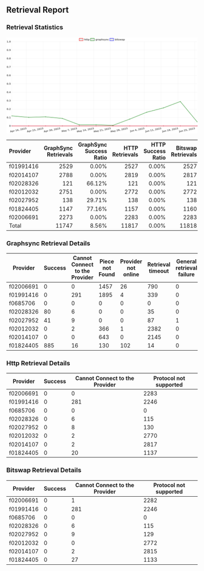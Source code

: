 ## Retrieval Report
### Retrieval Statistics
<img src="https://raw.githubusercontent.com/data-preservation-programs/filplus-checker-assets/main/filecoin-project/filecoin-plus-large-datasets/issues/1712/1687868217254.png"/>

| Provider  | GraphSync Retrievals | GraphSync Success Ratio | HTTP Retrievals | HTTP Success Ratio | Bitswap Retrievals | Bitswap Success Ratio |
| :-------- | -------------------: | ----------------------: | --------------: | -----------------: | -----------------: | --------------------: |
| f01991416 |                 2529 |                   0.00% |            2527 |              0.00% |               2527 |                 0.00% |
| f02014107 |                 2788 |                   0.00% |            2819 |              0.00% |               2817 |                 0.00% |
| f02028326 |                  121 |                  66.12% |             121 |              0.00% |                121 |                 0.00% |
| f02012032 |                 2751 |                   0.00% |            2772 |              0.00% |               2772 |                 0.00% |
| f02027952 |                  138 |                  29.71% |             138 |              0.00% |                138 |                 0.00% |
| f01824405 |                 1147 |                  77.16% |            1157 |              0.00% |               1160 |                 0.00% |
| f02006691 |                 2273 |                   0.00% |            2283 |              0.00% |               2283 |                 0.00% |
| Total     |                11747 |                   8.56% |           11817 |              0.00% |              11818 |                 0.00% |

### Graphsync Retrieval Details
| Provider  | Success | Cannot Connect to the Provider | Piece not Found | Provider not online | Retrieval timeout | General retrieval failure |
| --------- | ------- | ------------------------------ | --------------- | ------------------- | ----------------- | ------------------------- |
| f02006691 | 0       | 0                              | 1457            | 26                  | 790               | 0                         |
| f01991416 | 0       | 291                            | 1895            | 4                   | 339               | 0                         |
| f0685706  | 0       | 0                              | 0               | 0                   | 0                 | 0                         |
| f02028326 | 80      | 6                              | 0               | 0                   | 35                | 0                         |
| f02027952 | 41      | 9                              | 0               | 0                   | 87                | 1                         |
| f02012032 | 0       | 2                              | 366             | 1                   | 2382              | 0                         |
| f02014107 | 0       | 0                              | 643             | 0                   | 2145              | 0                         |
| f01824405 | 885     | 16                             | 130             | 102                 | 14                | 0                         |

### Http Retrieval Details
| Provider  | Success | Cannot Connect to the Provider | Protocol not supported |
| --------- | ------- | ------------------------------ | ---------------------- |
| f02006691 | 0       | 0                              | 2283                   |
| f01991416 | 0       | 281                            | 2246                   |
| f0685706  | 0       | 0                              | 0                      |
| f02028326 | 0       | 6                              | 115                    |
| f02027952 | 0       | 8                              | 130                    |
| f02012032 | 0       | 2                              | 2770                   |
| f02014107 | 0       | 2                              | 2817                   |
| f01824405 | 0       | 20                             | 1137                   |

### Bitswap Retrieval Details
| Provider  | Success | Cannot Connect to the Provider | Protocol not supported |
| --------- | ------- | ------------------------------ | ---------------------- |
| f02006691 | 0       | 1                              | 2282                   |
| f01991416 | 0       | 281                            | 2246                   |
| f0685706  | 0       | 0                              | 0                      |
| f02028326 | 0       | 6                              | 115                    |
| f02027952 | 0       | 9                              | 129                    |
| f02012032 | 0       | 0                              | 2772                   |
| f02014107 | 0       | 2                              | 2815                   |
| f01824405 | 0       | 27                             | 1133                   |
